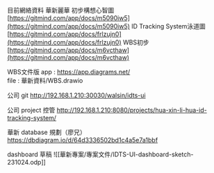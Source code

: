 目前網絡資料
華新麗華
初步構想心智圖
[https://gitmind.com/app/docs/m5090iw5](https://gitmind.com/app/docs/m5090iw5)
ID Tracking System泳道圖
[https://gitmind.com/app/docs/frlzujn0](https://gitmind.com/app/docs/frlzujn0)
WBS初步
[https://gitmind.com/app/docs/m6vcthaw](https://gitmind.com/app/docs/m6vcthaw)

WBS文件版
app : https://app.diagrams.net/  
file : 華新資料/WBS.drawio

公司 git
http://192.168.1.210:30030/walsin/idts-ui

公司 project 控管
http://192.168.1.210:8080/projects/hua-xin-li-hua-id-tracking-system/

華新 database 規劃（廖兄）
https://dbdiagram.io/d/64d3336502bd1c4a5e7a1bbf

dashboard 草稿
![[華新專案/專案文件/IDTS-UI-dashboard-sketch-231024.odp]]